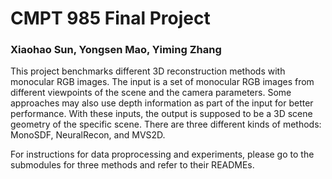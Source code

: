 # CMPT 985 Final Project
### Xiaohao Sun, Yongsen Mao, Yiming Zhang


This project benchmarks different 3D reconstruction methods with monocular RGB images. The input is a set of monocular RGB images from different viewpoints of the scene and the camera parameters. Some approaches may also use depth information as part of the input for better performance. With these inputs, the output is supposed to be a 3D scene geometry of the specific scene. There are three different kinds of methods: MonoSDF, NeuralRecon, and MVS2D.

For instructions for data proprocessing and experiments, please go to the submodules for three methods and refer to their READMEs.